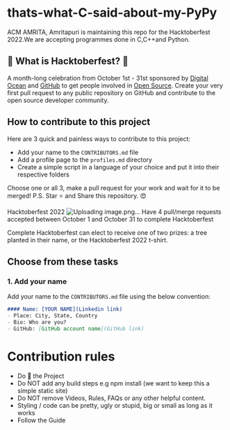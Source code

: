 # thats-what-C-said-about-my-PyPy
ACM AMRITA, Amritapuri is maintaining this repo for the Hacktoberfest 2022.We are accepting programmes done in C,C++and Python.

## 🎃 What is Hacktoberfest? 🎃
A month-long celebration from October 1st - 31st sponsored by [Digital Ocean](https://hacktoberfest.digitalocean.com/) and [GitHub](https://github.com/blog/2433-celebrate-open-source-this-october-with-hacktoberfest) to get people involved in [Open Source](https://github.com/open-source). Create your very first pull request to any public repository on GitHub and contribute to the open source developer community.
## How to contribute to this project
Here are 3 quick and painless ways to contribute to this project:

* Add your name to the `CONTRIBUTORS.md` file
* Add a profile page to the `profiles.md` directory
* Create a simple script in a language of your choice and put it into their respective folders

Choose one or all 3, make a pull request for your work and wait for it to be merged!
P.S. Star ⭐ and Share this repository. 😍

Hacktoberfest 2022
![Uploading image.png…](https://github.com/fineanmol/Hacktoberfest2022/raw/master/scripts/Event_Completed_.png)
Have 4 pull/merge requests accepted between October 1 and October 31 to complete Hacktoberfest

Complete Hacktoberfest can elect to receive one of two prizes: a tree planted in their name, or the Hacktoberfest 2022 t-shirt.

## Choose from these tasks
### 1. Add your name
Add your name to the `CONTRIBUTORS.md` file using the below convention:

```markdown
#### Name: [YOUR NAME](Linkedin link)
- Place: City, State, Country
- Bio: Who are you?
- GitHub: [GitHub account name](GitHub link)
```

# Contribution rules

- Do 🌟 the Project
- Do NOT add any build steps e.g npm install (we want to keep this a simple static site)
- Do NOT remove Videos, Rules, FAQs or any other helpful content.
- Styling / code can be pretty, ugly or stupid, big or small as long as it works
- Follow the Guide
